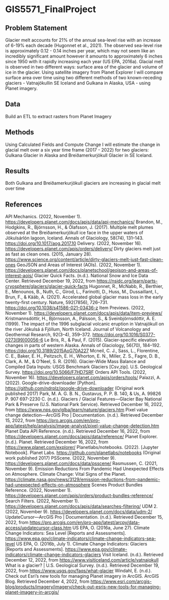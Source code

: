 # GIS5571_FinalProject

## Problem Statement

Glacier melt accounts for 21% of the annual sea-level rise with an increase of 6-19% each decade (Hugonnet et al., 2021). The observed sea-level rise is approximately 0.12 - 0.14 inches per year, which may not seem like an incredibly significant amount however it amounts to approximately 6 inches since 1950 with it rapidly increasing each year (US EPA, 2016a). Glacial melt is observed in two different ways: surface area of the glacier and volume of ice in the glacier. Using satellite imagery from Planet Explorer I will compare surface area over time using two different methods of two known-receding glaciers - Vatnajökullin SE Iceland and Gulkana in Alaska, USA - using Planet imagery. 

## Data

Build an ETL to extract rasters from Planet Imagery

## Methods

Using Calculated Fields and Compute Change I will estimate the change in glacial melt over a six year time frame (2017 - 2022) for two glaciers: Gulkana Glacier in Alaska and Breiðamerkurjökull Glacier in SE Iceland.

## Results

Both Gulkana and Breiðamerkurjökull glaciers are increasing in glacial melt over time

## References

API Mechanics. (2022, November 1). https://developers.planet.com/docs/apis/data/api-mechanics/
Brandon, M., Hodgkins, R., Björnsson, H., & Ólafsson, J. (2017). Multiple melt plumes observed at the Breiðamerkurjökull ice face in the upper waters of Jökulsárlón lagoon, Iceland. Annals of Glaciology, 58(74), 131–143. https://doi.org/10.1017/aog.2017.10
Delivery. (2022, November 16). https://developers.planet.com/apis/orders/delivery/
Dirty glaciers melt just as fast as clean ones. (2015, January 28). https://www.science.org/content/article/dirty-glaciers-melt-just-fast-clean-ones
GeoJSON and Areas of Interest (AOIs). (2022, November 1). https://developers.planet.com/docs/planetschool/geojson-and-areas-of-interest-aois/
Glacier Quick Facts. (n.d.). National Snow and Ice Data Center. Retrieved December 19, 2022, from https://nsidc.org/learn/parts-cryosphere/glaciers/glacier-quick-facts
Hugonnet, R., McNabb, R., Berthier, E., Menounos, B., Nuth, C., Girod, L., Farinotti, D., Huss, M., Dussaillant, I., Brun, F., & Kääb, A. (2021). Accelerated global glacier mass loss in the early twenty-first century. Nature, 592(7856), 726–731. https://doi.org/10.1038/s41586-021-03436-z
Item Previews. (2022, November 1). https://developers.planet.com/docs/apis/data/item-previews/
Kristmannsdóttir, H., Björnsson, A., Pálsson, S., & Sveinbjörnsdóttir, Á. E. (1999). The impact of the 1996 subglacial volcanic eruption in Vatnajökull on the river Jökulsá á Fjöllum, North Iceland. Journal of Volcanology and Geothermal Research, 92(3–4), 359–372. https://doi.org/10.1016/S0377-0273(99)00056-6
Le Bris, R., & Paul, F. (2015). Glacier-specific elevation changes in parts of western Alaska. Annals of Glaciology, 56(70), 184–192. https://doi.org/10.3189/2015AoG70A227
Mcneil, C. J., Sass, L., Florentine, C. E., Baker, E. H., Peitzsch, E. H., Whorton, E. N., Miller, Z. S., Fagre, D. B., Clark, A. M., & O’Neel, S. R. (2016). Glacier-Wide Mass Balance and Compiled Data Inputs: USGS Benchmark Glaciers [Csv,zip]. U.S. Geological Survey. https://doi.org/10.5066/F7HD7SRF
Orders API Tools. (2022, November 16). https://developers.planet.com/apis/orders/tools/
Palazzi, A. (2022). Google-drive-downloader [Python]. https://github.com/ndrplz/google-drive-downloader (Original work published 2017)
Park, M. A. G. B. N., Gustavus, P. P. B. 140, & Us, A. 99826 P. 907 697-2230 C. (n.d.). Glaciers / Glacial Features—Glacier Bay National Park & Preserve (U.S. National Park Service). Retrieved December 16, 2022, from https://www.nps.gov/glba/learn/nature/glaciers.htm
Pixel value change detection—ArcGIS Pro | Documentation. (n.d.). Retrieved December 15, 2022, from https://pro.arcgis.com/en/pro-app/latest/help/analysis/image-analyst/pixel-value-change-detection.htm
Planet Data API Reference. (n.d.). Retrieved December 16, 2022, from https://developers.planet.com/docs/apis/data/reference/
Planet Explorer. (n.d.). Planet. Retrieved December 16, 2022, from https://www.planet.com/explorer/
Planetlabs/notebooks. (2022). [Jupyter Notebook]. Planet Labs. https://github.com/planetlabs/notebooks (Original work published 2017)
PSScene. (2022, November 9). https://developers.planet.com/docs/data/psscene/
Rasmussen, C. (2021, November 9). Emission Reductions From Pandemic Had Unexpected Effects on Atmosphere. Climate Change: Vital Signs of the Planet. https://climate.nasa.gov/news/3129/emission-reductions-from-pandemic-had-unexpected-effects-on-atmosphere
Scenes Product Bundles Reference. (2022, November 1). https://developers.planet.com/apis/orders/product-bundles-reference/
Search Filters. (2022, November 1). https://developers.planet.com/docs/apis/data/searches-filtering/
UDM 2. (2022, November 9). https://developers.planet.com/docs/data/udm-2/
UpdateCursor—ArcGIS Pro | Documentation. (n.d.). Retrieved December 15, 2022, from https://pro.arcgis.com/en/pro-app/latest/arcpy/data-access/updatecursor-class.htm
US EPA, O. (2016a, June 27). Climate Change Indicators: Sea Level [Reports and Assessments]. https://www.epa.gov/climate-indicators/climate-change-indicators-sea-level
US EPA, O. (2016b, July 1). Climate Change Indicators: Glaciers [Reports and Assessments]. https://www.epa.gov/climate-indicators/climate-change-indicators-glaciers
Visit Iceland. (n.d.). Retrieved December 12, 2022, from https://www.visiticeland.com/article/vatnajokull
What is a glacier? | U.S. Geological Survey. (n.d.). Retrieved December 19, 2022, from https://www.usgs.gov/faqs/what-glacier
Windahl, E. (n.d.). Check out Esri’s new tools for managing Planet imagery in ArcGIS. ArcGIS Blog. Retrieved December 4, 2022, from https://www.esri.com/arcgis-blog/products/imagery/imagery/check-out-esris-new-tools-for-managing-planet-imagery-in-arcgis/


